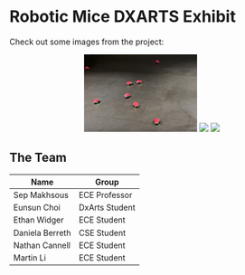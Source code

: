 # Robotic Mice DXARTS Exhibit

Check out some images from the project:

<p align="center">
  <img src="media/mice_exhibit.png" width="200" />
  <img src="media/mice_lab.jpg" width="200" />
  <img src="media/poster.jpg" width="200" />
</p>

## The Team
| Name | Group |
| --- | --- |
| Sep Makhsous | ECE Professor |
| Eunsun Choi | DxArts Student |
| Ethan Widger | ECE Student |
| Daniela Berreth | CSE Student |
| Nathan Cannell | ECE Student |
|Martin Li | ECE Student |
